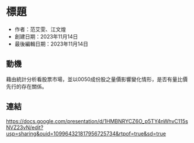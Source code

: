 # 標題
- 作者：范艾雯、江文煌
- 創建日期：2023年11月14日
- 最後編輯日期：2023年11月14日

## 動機
藉由統計分析看股票市場，並以0050成份股之量價影響變化情形，是否有量比價先行的存在關係。

## 連結
https://docs.google.com/presentation/d/1HMBNRYCZ6O_p5TY4nWhvC115sNVZ23vN/edit?usp=sharing&ouid=109964321817956725734&rtpof=true&sd=true
